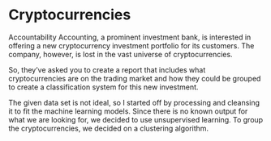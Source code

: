 # Cryptocurrencies

Accountability Accounting, a prominent investment bank, is interested in offering a new cryptocurrency investment portfolio for its customers. The company, however, is lost in the vast universe of cryptocurrencies. 


So, they’ve asked you to create a report that includes what cryptocurrencies are on the trading market and how they could be grouped to create a classification system for this new investment.


The given data set is not ideal, so I started off by processing and cleansing it to fit the machine learning models. Since there is no known output for what we are looking for, we decided to use unsupervised learning. To group the cryptocurrencies, we decided on a clustering algorithm.
